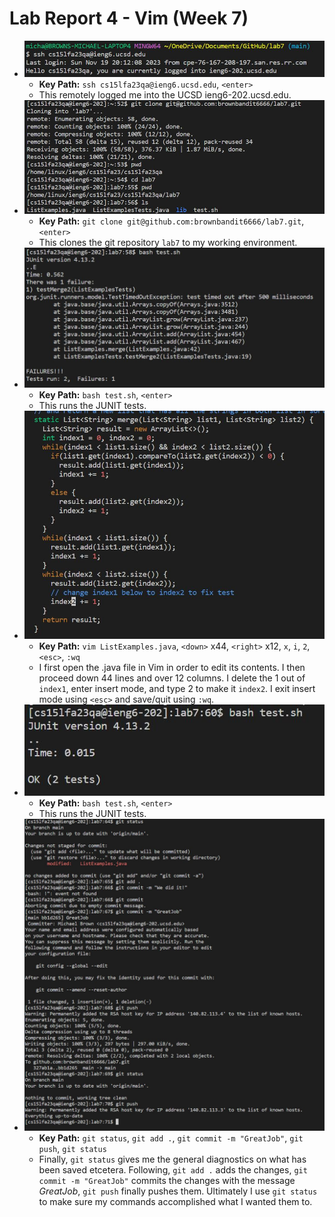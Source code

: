 # **Lab Report 4 - Vim (Week 7)**
  * ![Image](Step_4.JPG)
    * **Key Path:** `ssh cs15lfa23qa@ieng6.ucsd.edu`,  `<enter>`
    * This remotely logged me into the UCSD ieng6-202.ucsd.edu.
  * ![Image](Step_5.JPG)
    * **Key Path:** `git clone git@github.com:brownbandit6666/lab7.git`,   `<enter>`
    * This clones the git repository `lab7` to my working environment.
  * ![Image](Step_6.JPG)
    * **Key Path:** `bash test.sh`,   `<enter>`
    * This runs the JUNIT tests.
  * ![Image](Step_7.JPG)
    * **Key Path:** `vim ListExamples.java`, `<down>` x44,   `<right>` x12,   `x`,    `i`,   `2`,   `<esc>`,   `:wq`
    * I first open the .java file in Vim in order to edit its contents. I then proceed down 44 lines and over 12 columns. I delete the 1 out of `index1`, enter insert mode, and type 2 to make it `index2`. I exit insert mode using `<esc>` and save/quit using `:wq`.
  * ![Image](Step_8.JPG)
    * **Key Path:** `bash test.sh`,   `<enter>`
    * This runs the JUNIT tests.
  * ![Image](Step_9.JPG)
    * **Key Path:** `git status`, `git add .`, `git commit -m "GreatJob"`, `git push`, `git status`
    * Finally, `git status` gives me the general diagnostics on what has been saved etcetera. Following, `git add .` adds the changes, `git commit -m "GreatJob"` commits the changes with the message *GreatJob*, `git push` finally pushes them. Ultimately I use `git status` to make sure my commands accomplished what I wanted them to.
